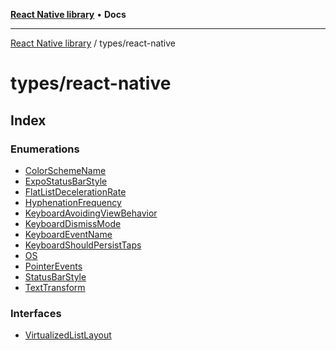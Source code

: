 [**React Native library**](../../index.md) • **Docs**

***

[React Native library](../../modules.md) / types/react-native

# types/react-native

## Index

### Enumerations

- [ColorSchemeName](enumerations/ColorSchemeName.md)
- [ExpoStatusBarStyle](enumerations/ExpoStatusBarStyle.md)
- [FlatListDecelerationRate](enumerations/FlatListDecelerationRate.md)
- [HyphenationFrequency](enumerations/HyphenationFrequency.md)
- [KeyboardAvoidingViewBehavior](enumerations/KeyboardAvoidingViewBehavior.md)
- [KeyboardDismissMode](enumerations/KeyboardDismissMode.md)
- [KeyboardEventName](enumerations/KeyboardEventName.md)
- [KeyboardShouldPersistTaps](enumerations/KeyboardShouldPersistTaps.md)
- [OS](enumerations/OS.md)
- [PointerEvents](enumerations/PointerEvents.md)
- [StatusBarStyle](enumerations/StatusBarStyle.md)
- [TextTransform](enumerations/TextTransform.md)

### Interfaces

- [VirtualizedListLayout](interfaces/VirtualizedListLayout.md)
